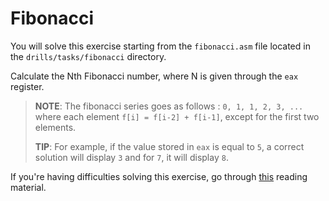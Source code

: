# Fibonacci

You will solve this exercise starting from the `fibonacci.asm` file located in the `drills/tasks/fibonacci` directory.

Calculate the Nth Fibonacci number, where N is given through the `eax` register.

>**NOTE**: The fibonacci series goes as follows : `0, 1, 1, 2, 3, ...` where each element `f[i] = f[i-2] + f[i-1]`, except for the first two elements.
>
>**TIP**: For example, if the value stored in `eax` is equal to `5`, a correct solution will display `3` and for `7`, it will display `8`.

If you're having difficulties solving this exercise, go through [this](../../../reading/x86-architecture-family.md) reading material.
